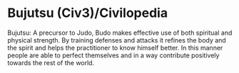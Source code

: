 # Bujutsu (Civ3)/Civilopedia

Bujutsu: A precursor to Judo, Budo makes effective use of both spiritual and physical strength. By training defenses and attacks it refines the body and the spirit and helps the practitioner to know himself better. In this manner people are able to perfect themselves and in a way contribute positively towards the rest of the world.